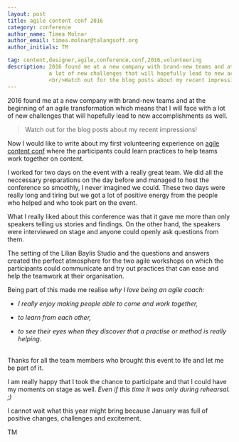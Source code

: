 ```yaml
---
layout: post
title: agile content conf 2016
category: conference
author_name: Timea Molnar
author_email: timea.molnar@talangsoft.org
author_initials: TM

tag: content,designer,agile,conference,conf,2016,volunteering
description: 2016 found me at a new company with brand-new teams and at the beginning of an agile transformation, which means that I will face with
             a lot of new challenges that will hopefully lead to new accomplishments as well.
             <br/>Watch out for the blog posts about my recent impressions!
---
```

2016 found me at a new company with brand-new teams and at the beginning of an agile transformation which means that I will face with
a lot of new challenges that will hopefully lead to new accomplishments as well.

>Watch out for the blog posts about my recent impressions!

Now I would like to write about my first volunteering experience on <a href="https://2016.agilecontentconf.com/" target="_blank">agile content conf</a>
where the participants could learn practices to help teams work together on content.

I worked for two days on the event with a really great team. We did all the neccessary preparations on the day before and managed to host
the conference so smoothly, I never imagined we could.
These two days were really long and tiring but we got a lot of positive energy from the people who helped and who took part on the event.

What I really liked about this conference was that it gave me more than only speakers telling us stories and findings. On the other hand,
the speakers were interviewed on stage and anyone could openly ask questions from them.

The setting of the Lilian Baylis Studio and the questions and answers created the perfect atmosphere for the two agile workshops on which
the participants could communicate and try out practices that can ease and help the teamwork at their organisation.

Being part of this made me realise *why I love being an agile coach:*

- *I really enjoy making people able to come and work together,*

- *to learn from each other,*

- *to see their eyes when they discover that a practise or method is really helping.*

<br/>
Thanks for all the team members who brought this event to life and let me be part of it.

I am really happy that I took the chance to participate and that I could have my moments on stage as well. *Even if this time it was only during rehearsal. ;)*

I cannot wait what this year might bring because January was full of positive changes, challenges and excitement.

TM
